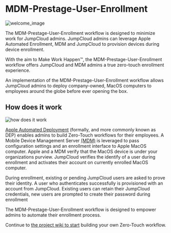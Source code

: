 # MDM-Prestage-User-Enrollment

![welcome_image](./images/MDM%20Prestage%20User%20Enrollment%20Banner%20(1).png)

The MDM-Prestage-User-Enrollment workflow is designed to minimize work for JumpCloud admins. JumpCloud admins can leverage Apple Automated Enrollment, MDM and JumpCloud to provision devices during device enrollment.

With the aim to Make Work Happen&trade;, the MDM-Prestage-User-Enrollment workflow offers JumpCloud and MDM admins a true zero-touch enrollment experience.

An implementation of the MDM-Prestage-User-Enrollment workflow allows JumpCloud admins to deploy company-owned, MacOS computers to employees around the globe before ever opening the box.

## How does it work

![how does it work](./images/MDM&#32;Prestage&#32;User&#32;Enrollment&#32;workflow.png)

[Apple Automated Deployment](https://support.apple.com/en-us/HT204142) (formally, and more commonly known as DEP) enables admins to build Zero-Touch workflows for their employees. A Mobile Device Management Server [(MDM)](https://support.apple.com/en-us/HT207516) is leveraged to pass configuration settings and an enrollment interface to Apple MacOS computer. Apple and a MDM verify that the MacOS device is under your organizations purview. JumpCloud verifies the identify of a user during enrollment and activates their account on currently enrolled MacOS computer.

During enrollment, existing or pending JumpCloud users are asked to prove their identity. A user who authenticates successfully is provisioned with an account from JumpCloud. Existing users can retain their JumpCloud credentials, new users are prompted to create their password during enrollment

The MDM-Prestage-User-Enrollment workflow is designed to empower admins to automate their enrollment process.

Continue to [the project wiki to start](https://github.com/TheJumpCloud/MDM-Prestage-User-Enrollment/wiki/Getting-Started) building your own Zero-Touch workflow.
